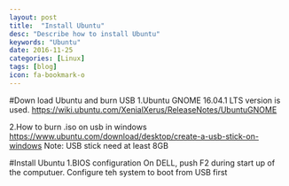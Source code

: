 ```yaml
---
layout: post
title:  "Install Ubuntu"
desc: "Describe how to install Ubuntu"
keywords: "Ubuntu"
date: 2016-11-25
categories: [Linux]
tags: [blog]
icon: fa-bookmark-o
---
```


#Down load Ubuntu and burn USB
1.Ubuntu GNOME 16.04.1 LTS version is used.
https://wiki.ubuntu.com/XenialXerus/ReleaseNotes/UbuntuGNOME

2.How to burn .iso on usb in windows
https://www.ubuntu.com/download/desktop/create-a-usb-stick-on-windows
Note: USB stick need at least 8GB 

#Install Ubuntu
1.BIOS configuration
On DELL, push F2 during start up of the computuer.
Configure teh system to boot from USB first


